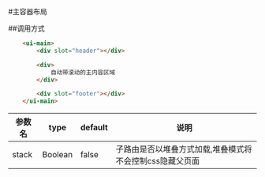 #主容器布局

##调用方式

```html
    <ui-main>
        <div slot="header"></div>

        <div>
            自动带滚动的主内容区域
        </div>

        <div slot="footer"></div>
    </ui-main>
```

参数名      |  type    | default       |  说明
------------|----------|---------------|----------
stack       | Boolean  |     false     |  子路由是否以堆叠方式加载,堆叠模式将不会控制css隐藏父页面

